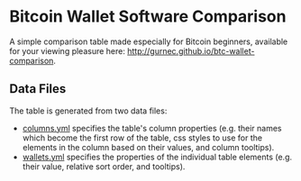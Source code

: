 # Bitcoin Wallet Software Comparison #

A simple comparison table made especially for Bitcoin beginners, available for your viewing pleasure here: <http://gurnec.github.io/btc-wallet-comparison>.

## Data Files ##

The table is generated from two data files:

 * [columns.yml](_data/columns.yml) specifies the table's column properties (e.g. their names which become the first row of the table, css styles to use for the elements in the column based on their values, and column tooltips).
 * [wallets.yml](_data/wallets.yml) specifies the properties of the individual table elements (e.g. their value, relative sort order, and tooltips).
